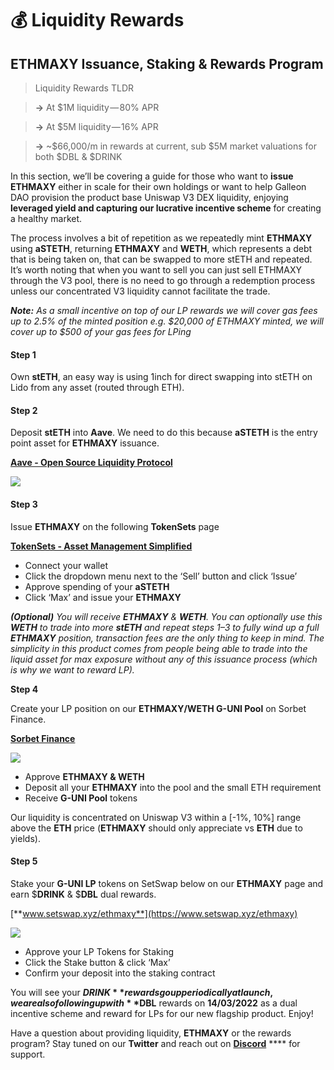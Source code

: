 # 💰 Liquidity Rewards

## ETHMAXY Issuance, Staking & Rewards Program

> Liquidity Rewards TLDR

> **→** At $1M liquidity — 80% APR

> **→** At $5M liquidity — 16% APR

> **→** \~$66,000/m in rewards at current, sub $5M market valuations for both $DBL & $DRINK

In this section, we’ll be covering a guide for those who want to **issue ETHMAXY** either in scale for their own holdings or want to help Galleon DAO provision the product base Uniswap V3 DEX liquidity, enjoying **leveraged yield and capturing our lucrative incentive scheme** for creating a healthy market.

The process involves a bit of repetition as we repeatedly mint **ETHMAXY** using **aSTETH**, returning **ETHMAXY** and **WETH**, which represents a debt that is being taken on, that can be swapped to more stETH and repeated. It’s worth noting that when you want to sell you can just sell ETHMAXY through the V3 pool, there is no need to go through a redemption process unless our concentrated V3 liquidity cannot facilitate the trade.

_**Note:** As a small incentive on top of our LP rewards we will cover gas fees up to 2.5% of the minted position e.g. $20,000 of ETHMAXY minted, we will cover up to $500 of your gas fees for LPing_

#### **Step 1**

Own **stETH**, an easy way is using 1inch for direct swapping into stETH on Lido from any asset (routed through ETH).

#### **Step 2**

Deposit **stETH** into **Aave**. We need to do this because **aSTETH** is the entry point asset for **ETHMAXY** issuance.

[**Aave - Open Source Liquidity Protocol**\
](https://app.aave.com/#/deposit/0xae7ab96520de3a18e5e111b5eaab095312d7fe84-0xae7ab96520de3a18e5e111b5eaab095312d7fe840xb53c1a33016b2dc2ff3653530bff1848a515c8c5)

![](https://cdn-images-1.medium.com/max/800/0\*XMs8szzTa1h1lJi-)

#### **Step 3**

Issue **ETHMAXY** on the following **TokenSets** page

[**TokenSets - Asset Management Simplified**](https://www.tokensets.com/v2/set/0x0fe20e0fa9c78278702b05c333cc000034bb69e2)

* Connect your wallet
* Click the dropdown menu next to the ‘Sell’ button and click ‘Issue’
* Approve spending of your **aSTETH**
* Click ‘Max’ and issue your **ETHMAXY**

_**(Optional)** You will receive **ETHMAXY** & **WETH**. You can optionally use this **WETH** to trade into more **stETH** and repeat steps 1–3 to fully wind up a full **ETHMAXY** position, transaction fees are the only thing to keep in mind. The simplicity in this product comes from people being able to trade into the liquid asset for max exposure without any of this issuance process (which is why we want to reward LP)._

**Step 4**

Create your LP position on our **ETHMAXY/WETH G-UNI Pool** on Sorbet Finance.

[**Sorbet Finance**](https://www.sorbet.finance/#/pools/0x18D53f4953AD14236602DA05eFAfc0Df4f5d064D)

![](https://cdn-images-1.medium.com/max/800/0\*9\_a9cq32nRsUaACS)

* Approve **ETHMAXY & WETH**
* Deposit all your **ETHMAXY** into the pool and the small ETH requirement
* Receive **G-UNI Pool** tokens

Our liquidity is concentrated on Uniswap V3 within a \[-1%, 10%] range above the **ETH** price (**ETHMAXY** should only appreciate vs **ETH** due to yields).

#### **Step 5**

Stake your **G-UNI LP** tokens on SetSwap below on our **ETHMAXY** page and earn $**DRINK** & $**DBL** dual rewards.

[**www.setswap.xyz/ethmaxy**](https://www.setswap.xyz/ethmaxy)

![](https://cdn-images-1.medium.com/max/800/0\*f\_0DxY5GJpWGTOoi)

* Approve your LP Tokens for Staking
* Click the Stake button & click ‘Max’
* Confirm your deposit into the staking contract

You will see your **$DRINK** rewards go up periodically at launch, we are also following up with **$DBL** rewards on **14/03/2022** as a dual incentive scheme and reward for LPs for our new flagship product. Enjoy!

Have a question about providing liquidity, **ETHMAXY** or the rewards program? Stay tuned on our **Twitter** and reach out on [**Discord**](https://discord.gg/galleondao) **** for support.
